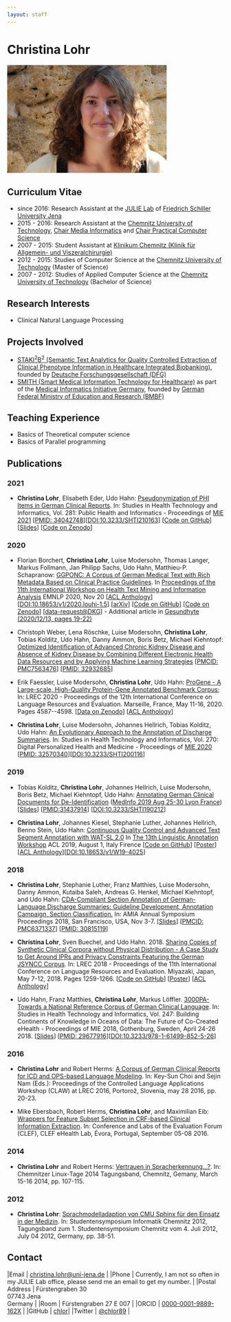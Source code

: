 ```yaml
---
layout: staff
---
```


# Christina Lohr

<div class="portrait">
  <img src="ChristinaLohr.jpg">
</div>

## Curriculum Vitae
* since 2016: Research Assistant at the [JULIE Lab](https://julielab.de) of [Friedrich Schiller University Jena](https://www.uni-jena.de/)
* 2015 - 2016: Research Assistant at the [Chemnitz University of Technology](https://www.tu-chemnitz.de/), [Chair Media Informatics](https://www.tu-chemnitz.de/informatik/HomePages/Medieninformatik/) and [Chair Practical Computer Science](https://www.tu-chemnitz.de/informatik/PI/)
* 2007 - 2015: Student Assistant at [Klinikum Chemnitz (Klinik für Allgemein- und Viszeralchirurgie)](https://www.klinikumchemnitz.de/kliniken-bereiche/kliniken/allgemein-und-viszeralchirurgie/)
* 2012 - 2015: Studies of Computer Science at the [Chemnitz University of Technology](https://www.tu-chemnitz.de/) (Master of Science)
* 2007 - 2012: Studies of Applied Computer Science at the [Chemnitz University of Technology](https://www.tu-chemnitz.de/) (Bachelor of Science)

## Research Interests
* Clinical Natural Language Processing

## Projects Involved
* [STAKI<sup>2</sup>B<sup>2</sup> (Semantic Text Analytics for Quality Controlled Extraction of Clinical Phenotype Information in Healthcare Integrated Biobanking)](http://gepris.dfg.de/gepris/projekt/315098900), founded by [Deutsche Forschungsgesellschaft (DFG)](https://www.dfg.de/)
* [SMITH (Smart Medical Information Technology for Healthcare)](http://www.smith.care/) as part of the [Medical Informatics Initiative Germany](https://www.medizininformatik-initiative.de/), founded by [German Federal Ministry of Education and Research (BMBF)](https://www.bmbf.de/)

## Teaching Experience
* Basics of Theoretical computer science
* Basics of Parallel programming

## Publications

### 2021

* **Christina Lohr**, Elisabeth Eder, Udo Hahn: [Pseudonymization of PHI Items in German Clinical Reports](https://ebooks.iospress.nl/doi/10.3233/SHTI210163). In: Studies in Health Technology and Informatics, Vol. 281: Public Health and Informatics - Proceedings of [MIE 2021](https://ebooks.iospress.nl/volume/public-health-and-informatics-proceedings-of-mie-2021) [[PMID: 34042748](https://pubmed.ncbi.nlm.nih.gov/34042748/)][[DOI:10.3233/SHTI210163](https://doi.org/10.3233/shti210163)] [[Code on GitHub](https://github.com/JULIELab/ClinicalSurrogateGeneration)] [[Slides](/downloads/publications/slides/lohr-2021-mie-pseudonymization.pdf)] [[Code on Zenodo](https://zenodo.org/record/4884304)]

### 2020

* Florian Borchert, **Christina Lohr**, Luise Modersohn, Thomas Langer, Markus Follmann, Jan Philipp Sachs, Udo Hahn, Matthieu-P. Schapranow: [GGPONC: A Corpus of German Medical Text with Rich Metadata Based on Clinical Practice Guidelines](https://www.aclweb.org/anthology/2020.louhi-1.5.pdf). In [Proceedings of the 11th International Workshop on Health Text Mining and Information Analysis](https://louhi2020.fbk.eu/) EMNLP 2020, Nov 20 [[ACL Anthology](https://www.aclweb.org/anthology/2020.louhi-1.5/)] [[DOI:10.18653/v1/2020.louhi-1.5](https://doi.org/10.18653/v1/2020.louhi-1.5)] [[arXiv](http://arxiv.org/abs/2007.06400)] [[Code on GitHub](https://github.com/JULIELab/GGPOnc)] [[Code on Zenodo](https://zenodo.org/record/4067994)] [[data-request@DKG](https://www.leitlinienprogramm-onkologie.de/projekte/ggponc-english/)] - Additional article in [Gesundhyte (2020/12/13, pages 19-22)](https://www.systembiologie.de/lw_resource/datapool/systemfiles/elements/files/B6AA5AC509E249CBE0537E695E866DB2/live/document/PTJ-007_gesundhyte_13_2020_201217_WEB_300dpi_klein.pdf)

* Christoph Weber, Lena Röschke, Luise Modersohn, **Christina Lohr**, Tobias Kolditz, Udo Hahn, Danny Ammon, Boris Betz, Michael Kiehntopf:
[Optimized Identification of Advanced Chronic Kidney Disease and Absence of Kidney Disease by Combining Different Electronic Health Data Resources and by Applying Machine Learning Strategies](https://www.ncbi.nlm.nih.gov/pmc/articles/PMC7563476/) [[PMCID: PMC7563476](https://www.ncbi.nlm.nih.gov/pmc/articles/PMC7563476/)] [[PMID: 32932685](https://pubmed.ncbi.nlm.nih.gov/32932685/)]

* Erik Faessler, Luise Modersohn, **Christina Lohr**, Udo Hahn: [ProGene - A Large-scale, High-Quality Protein-Gene Annotated Benchmark Corpus](http://www.lrec-conf.org/proceedings/lrec2020/pdf/2020.lrec-1.564.pdf); In: LREC 2020 - Proceedings of the 12th International Conference on Language Resources and Evaluation. Marseille, France, May 11-16, 2020. Pages 4587--4598. [[Data on Zenodo](https://zenodo.org/record/3698568)] [[ACL Anthology](https://www.aclweb.org/anthology/2020.lrec-1.564/)]

* **Christina Lohr**, Luise Modersohn, Johannes Hellrich, Tobias Kolditz, Udo Hahn: [An Evolutionary Approach to the Annotation of Discharge Summaries](http://ebooks.iospress.nl/publication/54118). In: Studies in Health Technology and Informatics, Vol. 270: Digital Personalized Health and Medicine - Proceedings of [MIE 2020](https://efmi.org/2020/06/11/mie2020-conference-proceedings-and-materials/) [[PMID: 32570340](https://pubmed.ncbi.nlm.nih.gov/32570340/)][[DOI:10.3233/SHTI200116](https://doi.org/10.3233/shti200116)] 

### 2019

* Tobias Kolditz, **Christina Lohr**, Johannes Hellrich, Luise Modersohn, Boris Betz, Michael Kiehntopf, Udo Hahn: [Annotating German Clinical Documents for De-Identification](http://ebooks.iospress.nl/volumearticle/51977) ([MedInfo 2019 Aug 25-30 Lyon France](https://www.iospress.nl/book/medinfo-2019-health-and-wellbeing-e-networks-for-all/)) [[Slides](/downloads/publications/slides/lohr-2019-medinfo-de-id-slides.pdf)] [[PMID:31437914](https://www.ncbi.nlm.nih.gov/pubmed/31437914)] [[DOI:10.3233/SHTI190212](https://doi.org/10.3233/shti190212)]

* **Christina Lohr**, Johannes Kiesel, Stephanie Luther, Johannes Hellrich, Benno Stein, Udo Hahn: [Continuous Quality Control and Advanced Text Segment Annotation with WAT-SL 2.0](https://www.aclweb.org/anthology/W19-4025) In [The 13th Linguistic Annotation Workshop](https://sigann.github.io/LAW-XIII-2019/) ACL 2019, August 1, Italy Firence [[Code on GitHub](https://github.com/webis-de/wat)] [[Poster](/downloads/publications/posters/Poster_ACL_LAW_2019_WATSL.pdf)] [[ACL Anthology](https://aclweb.org/anthology/papers/W/W19/W19-4025/)][[DOI:10.18653/v1/W19-4025](http://dx.doi.org/10.18653/v1/W19-4025)]

### 2018

* **Christina Lohr**, Stephanie Luther, Franz Matthies, Luise Modersohn, Danny Ammon, Kutaiba Saleh, Andreas G. Henkel, Michael Kiehntopf, and Udo Hahn:
[CDA-Compliant Section Annotation of German-Language Discharge Summaries: Guideline Development, Annotation Campaign, Section Classification.](https://www.ncbi.nlm.nih.gov/pmc/articles/PMC6371337/) In: AMIA Annual Symposium Proceedings 2018, San Francisco, USA, Nov 3-7. [[Slides](/downloads/publications/slides/lohr-2018-amia-sections-slides.pdf)] [[PMCID: PMC6371337](https://www.ncbi.nlm.nih.gov/pmc/articles/PMC6371337/)] [[PMID: 30815119](https://www.ncbi.nlm.nih.gov/pubmed/30815119)]

* **Christina Lohr**, Sven Buechel, and Udo Hahn. 2018. [Sharing Copies of Synthetic Clinical Corpora without Physical Distribution - A Case Study to Get Around IPRs and Privacy Constraints Featuring the German JSYNCC Corpus](http://www.lrec-conf.org/proceedings/lrec2018/pdf/701.pdf). In: LREC 2018 - Proceedings of the 11th International Conference on Language Resources and Evaluation. Miyazaki, Japan, May 7-12, 2018. Pages 1259-1266. [[Code on GitHub](https://github.com/julielab/jsyncc)] [[Poster](/downloads/publications/posters/Poster_LREC_JSYNCC.pdf)] [[ACL Anthology](https://aclweb.org/anthology/papers/L/L18/L18-1201/)]

* Udo Hahn, Franz Matthies, **Christina Lohr**, Markus Löffler. [3000PA-Towards a National Reference Corpus of German Clinical Language](http://ebooks.iospress.nl/volumearticle/48747). In: Studies in Health Technology and Informatics,
Vol. 247: Building Continents of Knowledge in Oceans of Data: The Future of Co-Created eHealth - Proceedings of MIE 2018, Gothenburg, Sweden, April 24-26 2018. [[Slides](/downloads/publications/slides/lohr2018-mie-3000PA-slides.pdf)] [[PMID: 29677916](https://www.ncbi.nlm.nih.gov/pubmed/29677916)][[DOI:10.3233/978-1-61499-852-5-26](https://doi.org/10.3233/978-1-61499-852-5-26)]

### 2016

* **Christina Lohr** and Robert Herms: [A Corpus of German Clinical Reports for ICD and OPS-based Language Modeling](http://www.lrec-conf.org/proceedings/lrec2016/workshops/LREC2016Workshop-CLAW_Proceedings.pdf). In: Key-Sun Choi and Sejin Nam (Eds.): Proceedings of the Controlled Language Applications Workshop (CLAW) at LREC 2016, Portorož, Slovenia, may 28 2016, pp. 20-23.

* Mike Ebersbach, Robert Herms, **Christina Lohr**, and Maximilian Eib: [Wrappers for Feature Subset Selection in CRF-based Clinical Information Extraction](http://ceur-ws.org/Vol-1609/16090069.pdf). In: Conference and Labs of the Evaluation Forum (CLEF), CLEF eHealth Lab, Évora, Portugal, September 05-08 2016.

### 2014

* **Christina Lohr** and Robert Herms: [Vertrauen in Spracherkennung...?](http://www.qucosa.de/fileadmin/data/qucosa/documents/13349/linux_2014.pdf). In: Chemnitzer Linux-Tage 2014 Tagungsband, Chemnitz, Gemany, March 15-16 2014, pp. 107-115.

### 2012

* **Christina Lohr**: [Sprachmodelladaption von CMU Sphinx für den Einsatz in der Medizin](http://www.qucosa.de/fileadmin/data/qucosa/documents/9004/tagungsband_tucsis12.pdf). In: Studentensymposium Informatik Chemnitz 2012, Tagungsband zum 1. Studentensymposium Chemnitz vom 4. Juli 2012, July 04 2012, Germany, pp. 38-51.

## Contact

|Email | [christina.lohr@uni-jena.de](mailto:christina.lohr@uni-jena.de) |
|Phone | Currently, I am not so often in my JULIE Lab office, please send me an email to get my number. |
|Postal Address | Fürstengraben 30<br/> 07743 Jena<br/> Germany |
|Room	| Fürstengraben 27 E 007 |
|ORCID | [0000-0001-9889-162X](https://orcid.org/0000-0001-9889-162X) |
|GitHub | [chlor](https://github.com/chlor)|
|Twitter | [@chlor89](https://twitter.com/chlor89) |
